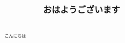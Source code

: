 <!DOCTYPE>
<header>
  <h1>おはようございます</h1>
</header>
<main>
  <p>こんにちは</p>
</main>
<footer>
  
</footer>
